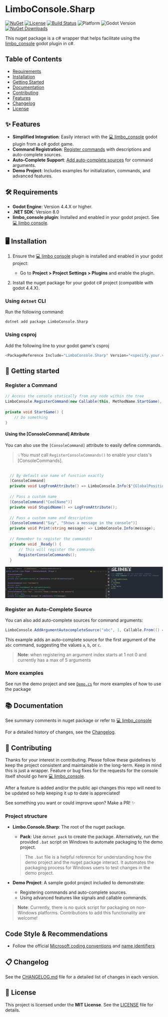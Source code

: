 # LimboConsole.Sharp

[![NuGet](https://img.shields.io/nuget/v/LimboConsole.Sharp.svg)](https://www.nuget.org/packages/LimboConsole.Sharp)
[![License](https://img.shields.io/badge/license-MIT-blue.svg)](LICENSE)
[![Build Status](https://github.com/RcubDev/limbo_console_sharp/actions/workflows/build-and-publish.yaml/badge.svg)](https://github.com/RcubDev/limbo_console_sharp/actions)
![Platform](https://img.shields.io/badge/platform-.NET-purple)
![Godot Version](https://img.shields.io/badge/Godot-4.4.X-yellow)
[![NuGet Downloads](https://img.shields.io/nuget/dt/LimboConsole.Sharp.svg)](https://www.nuget.org/packages/LimboConsole.Sharp)

This nuget package is a c# wrapper that helps facilitate using the [limbo_console](https://github.com/limbonaut/limbo_console) godot plugin in c#.

## Table of Contents

- [Requirements](#️-requirements)
- [Installation](#️-installation)
- [Getting Started](#-getting-started)
- [Documentation](#-documentation)
- [Contributing](#-contributing)
- [Features](#-features)
- [Changelog](#-changelog)
- [License](#-license)

## ✨ Features

- **Simplified Integration**: Easily interact with the [💻 limbo_console](https://github.com/limbonaut/limbo_console) godot plugin from a c# godot game.
- **Command Registration**: [Register commands](#register-a-command) with descriptions and auto-complete sources.
- **Auto-Complete Support**: [Add auto-complete sources](#register-an-auto-complete-source) for command arguments.
- **Demo Project**: Includes examples for initialization, commands, and advanced features.

## 🛠️ Requirements

- **Godot Engine**: Version 4.4.X or higher.
- **.NET SDK**: Version 8.0
- **limbo_console plugin**: Installed and enabled in your godot project. See [💻 limbo console](https://github.com/limbonaut/limbo_console).

## 🖥️ Installation

1. Ensure the [💻 limbo console](https://github.com/limbonaut/limbo_console) plugin is installed and enabled in your godot project:
   - Go to **Project > Project Settings > Plugins** and enable the plugin.

2. Install the nuget package for your godot c# project (compatible with godot 4.4.X).

### Using `dotnet` CLI

Run the following command:

```bash
dotnet add package LimboConsole.Sharp
```

### Using csproj

Add the following line to your godot game's csproj

```cs
<PackageReference Include="LimboConsole.Sharp" Version="<specify.your.version>" />
````

## 📝 Getting started

### Register a Command

```csharp
// Access the console statically from any node within the tree
LimboConsole.RegisterCommand(new Callable(this, MethodName.StartGame), "start_game", "Starts the game");

private void StartGame() {
    // Do something
}
```

#### Using the [ConsoleCommand] Attribute

You can also use the `[ConsoleCommand]` attribute to easily define commands. 

> 💡You _must_ call `RegisterConsoleCommands()` to enable your class's [ConsoleCommands].

```csharp

  // By default use name of function exactly
  [ConsoleCommand]
  private void LogFromAttribute() => LimboConsole.Info($"{GlobalPosition}");

  // Pass a custom name
  [ConsoleCommand("CoolName")]
  private void StupidName() => LogFromAttribute();

  // Pass a custom name and description
  [ConsoleCommand("Say", "Shows a message in the console")]
  private void Print(string message) => LimboConsole.Info(message);

  // Remember to register the commands!
  private void _Ready() {
      // This will register the commands
      RegisterConsoleCommands();
  }

```

![ConsoleCommand Attribute In Use](docs/consoleCommandExamples.png)

### Register an Auto-Complete Source

You can also add auto-complete sources for command arguments:

```csharp
LimboConsole.AddArgumentAutocompleteSource("abc", 1, Callable.From(() => new string[] { "a", "b", "c" }));
```

This example adds an auto-complete source for the first argument of the `abc` command, suggesting the values `a`, `b`, or `c`.

> **Note**:  when registering an argument index starts at 1 not 0 and currently has a max of 5 arguments

### More examples

See run the demo project and see [`Demo.cs`](demo/Demo.cs) for more examples of how to use the package

## 📚 Documentation

See summary comments in nuget package or refer to [💻 limbo_console](https://github.com/limbonaut/limbo_console)

For a detailed history of changes, see the [Changelog](CHANGELOG.md).

## 🤝 Contributing

Thanks for your interest in contributing. Please follow these guidelines to keep the project consistent and maintainable in the long-term. Keep in mind this is just a wrapper. Feature or bug fixes for the requests for the console itself should go here [💻 limbo_console](https://github.com/limbonaut/limbo_console).

After a feature is added and/or the public api changes this repo will need to be updated so help keeping it up to date is appreciated!

See something you want or could improve upon? Make a PR! ✨

### Project structure

- **Limbo.Console.Sharp**: The root of the nuget package.
  - **Pack**: Use `dotnet pack` to create the package. Alternatively, run the provided `.bat` script on Windows to automate packaging to the demo project.

  > The `.bat` file is a helpful reference for understanding how the demo project and the nuget package interact. It automates the packaging process for Windows users to test changes in the demo project.

- **Demo Project**: A sample godot project included to demonstrate:
  - Registering commands and auto-complete sources.
  - Using advanced features like signals and callable commands.

> **Note**: Currently, there is no quick script for packaging on non-Windows platforms. Contributions to add this functionality are welcome!

## Code Style & Recommendations

- Follow the official [Microsoft coding conventions](https://learn.microsoft.com/en-us/dotnet/csharp/fundamentals/coding-style/coding-conventions) and [name identifiers](https://learn.microsoft.com/en-us/dotnet/csharp/fundamentals/coding-style/identifier-names)

## 📋 Changelog

See the [CHANGELOG.md](CHANGELOG.md) file for a detailed list of changes in each version.

## 📜 License

This project is licensed under the **MIT License**. See the [LICENSE](LICENSE) file for details.
